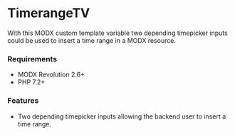 # TimerangeTV

With this MODX custom template variable two depending timepicker inputs could be
used to insert a time range in a MODX resource.

### Requirements

* MODX Revolution 2.6+
* PHP 7.2+

### Features

* Two depending timepicker inputs allowing the backend user to insert a time range.
